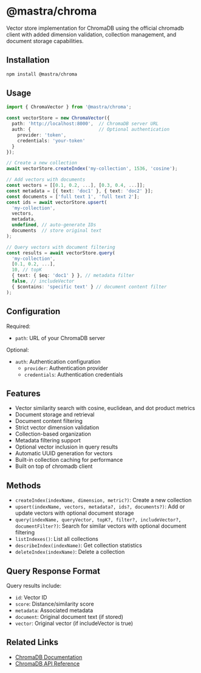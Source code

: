# @mastra/chroma

Vector store implementation for ChromaDB using the official chromadb client with added dimension validation, collection management, and document storage capabilities.

## Installation

```bash
npm install @mastra/chroma
```

## Usage

```typescript
import { ChromaVector } from '@mastra/chroma';

const vectorStore = new ChromaVector({
  path: 'http://localhost:8000',  // ChromaDB server URL
  auth: {                         // Optional authentication
    provider: 'token',
    credentials: 'your-token'
  }
});

// Create a new collection
await vectorStore.createIndex('my-collection', 1536, 'cosine');

// Add vectors with documents
const vectors = [[0.1, 0.2, ...], [0.3, 0.4, ...]];
const metadata = [{ text: 'doc1' }, { text: 'doc2' }];
const documents = ['full text 1', 'full text 2'];
const ids = await vectorStore.upsert(
  'my-collection',
  vectors,
  metadata,
  undefined, // auto-generate IDs
  documents  // store original text
);

// Query vectors with document filtering
const results = await vectorStore.query(
  'my-collection',
  [0.1, 0.2, ...],
  10, // topK
  { text: { $eq: 'doc1' } }, // metadata filter
  false, // includeVector
  { $contains: 'specific text' } // document content filter
);
```

## Configuration

Required:

- `path`: URL of your ChromaDB server

Optional:

- `auth`: Authentication configuration
  - `provider`: Authentication provider
  - `credentials`: Authentication credentials

## Features

- Vector similarity search with cosine, euclidean, and dot product metrics
- Document storage and retrieval
- Document content filtering
- Strict vector dimension validation
- Collection-based organization
- Metadata filtering support
- Optional vector inclusion in query results
- Automatic UUID generation for vectors
- Built-in collection caching for performance
- Built on top of chromadb client

## Methods

- `createIndex(indexName, dimension, metric?)`: Create a new collection
- `upsert(indexName, vectors, metadata?, ids?, documents?)`: Add or update vectors with optional document storage
- `query(indexName, queryVector, topK?, filter?, includeVector?, documentFilter?)`: Search for similar vectors with optional document filtering
- `listIndexes()`: List all collections
- `describeIndex(indexName)`: Get collection statistics
- `deleteIndex(indexName)`: Delete a collection

## Query Response Format

Query results include:

- `id`: Vector ID
- `score`: Distance/similarity score
- `metadata`: Associated metadata
- `document`: Original document text (if stored)
- `vector`: Original vector (if includeVector is true)

## Related Links

- [ChromaDB Documentation](https://docs.trychroma.com/)
- [ChromaDB API Reference](https://docs.trychroma.com/api/client)
